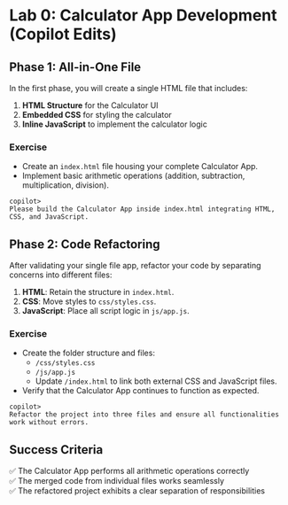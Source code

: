 # Lab 0: Calculator App Development (Copilot Edits)

## Phase 1: All-in-One File

In the first phase, you will create a single HTML file that includes:
  
1. **HTML Structure** for the Calculator UI
2. **Embedded CSS** for styling the calculator
3. **Inline JavaScript** to implement the calculator logic

### Exercise

- Create an `index.html` file housing your complete Calculator App.
- Implement basic arithmetic operations (addition, subtraction, multiplication, division).

```
copilot> 
Please build the Calculator App inside index.html integrating HTML, CSS, and JavaScript.
```

## Phase 2: Code Refactoring

After validating your single file app, refactor your code by separating concerns into different files:

1. **HTML**: Retain the structure in `index.html`.
2. **CSS**: Move styles to `css/styles.css`.
3. **JavaScript**: Place all script logic in `js/app.js`.

### Exercise

- Create the folder structure and files:
  - `/css/styles.css`
  - `/js/app.js`
  - Update `/index.html` to link both external CSS and JavaScript files.
- Verify that the Calculator App continues to function as expected.

```
copilot> 
Refactor the project into three files and ensure all functionalities work without errors.
```

## Success Criteria

✅ The Calculator App performs all arithmetic operations correctly  
✅ The merged code from individual files works seamlessly  
✅ The refactored project exhibits a clear separation of responsibilities